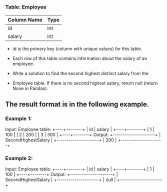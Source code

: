 ### Table: Employee


| Column Name | Type |
|-------------|------|
| id          | int  |
| salary      | int  |

- id is the primary key (column with unique values) for this table.
- Each row of this table contains information about the salary of an 
employee.
 

- Write a solution to find the second highest distinct salary from the 
- Employee table. If there is no second highest salary, return null (return 
None in Pandas).

## The result format is in the following example.

 

### Example 1:

Input: 
Employee table:
+----+--------+
| id | salary |
+----+--------+
| 1  | 100    |
| 2  | 200    |
| 3  | 300    |
+----+--------+
Output: 
+---------------------+
| SecondHighestSalary |
+---------------------+
| 200                 |
+---------------------+
### Example 2:

Input: 
Employee table:
+----+--------+
| id | salary |
+----+--------+
| 1  | 100    |
+----+--------+
Output: 
+---------------------+
| SecondHighestSalary |
+---------------------+
| null                |
+---------------------+
